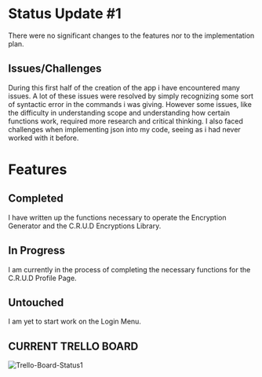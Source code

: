 # Status Update #1

There were no significant changes to the features nor to the implementation plan.

## Issues/Challenges

During this first half of the creation of the app i have encountered many issues. A lot of these issues were resolved by simply recognizing some sort of syntactic error in the commands i was giving. However some issues, like the difficulty in understanding scope and understanding how certain functions work, required more research and critical thinking. I also faced challenges when implementing json into my code, seeing as i had never worked with it before.

# Features

## Completed

I have written up the functions necessary to operate the Encryption Generator and the C.R.U.D Encryptions Library.

## In Progress

I am currently in the process of completing the necessary functions for the C.R.U.D Profile Page.

## Untouched

I am yet to start work on the Login Menu.

## CURRENT TRELLO BOARD

![Trello-Board-Status1](/Pranav-RatishShankar-T1A3-7-project-mgmt-status-update.jpg.png)
